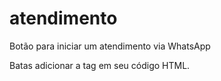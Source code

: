 # atendimento
Botão para iniciar um atendimento via WhatsApp

Batas adicionar a tag <script src="whatsapp.js"></script> em seu código HTML.
